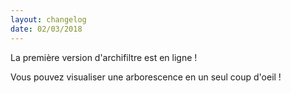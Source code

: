 ```yaml
---
layout: changelog
date: 02/03/2018
---
```


La première version d'archifiltre est en ligne !

Vous pouvez visualiser une arborescence en un seul coup d'oeil !
